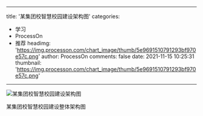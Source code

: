 
---
title: '某集团校智慧校园建设架构图'
categories: 
 - 学习
 - ProcessOn
 - 推荐
headimg: 'https://img.processon.com/chart_image/thumb/5e9691510791293bf970e57c.png'
author: ProcessOn
comments: false
date: 2021-11-15 10:25:31
thumbnail: 'https://img.processon.com/chart_image/thumb/5e9691510791293bf970e57c.png'
---

<div>   
<img class="thumb" alt="某集团校智慧校园建设架构图" src="https://img.processon.com/chart_image/thumb/5e9691510791293bf970e57c.png" referrerpolicy="no-referrer">
<p>某集团校智慧校园建设整体架构图</p>  
</div>
            